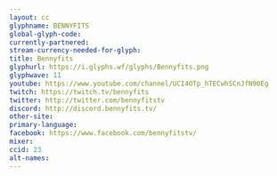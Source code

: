 ```yaml
---
layout: cc
glyphname: BENNYFITS
global-glyph-code: 
currently-partnered: 
stream-currency-needed-for-glyph: 
title: Bennyfits
glyphurl: https://i.glyphs.wf/glyphs/Bennyfits.png
glyphwave: 11
youtube: https://www.youtube.com/channel/UCI4OTp_hTECwhSCnJfN90Eg
twitch: https://twitch.tv/bennyfits
twitter: http://twitter.com/bennyfitstv
discord: http://discord.bennyfits.tv/
other-site: 
primary-language: 
facebook: https://www.facebook.com/bennyfitstv/
mixer: 
ccid: 23
alt-names: 
---
```


